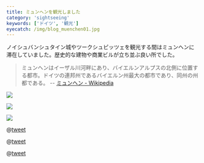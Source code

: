 ```yaml
---
title: ミュンヘンを観光しました
category: 'sightseeing'
keywords: ['ドイツ', '観光']
eyecatch: /img/blog_muenchen01.jpg
---
```


ノイシュバンシュタイン城やツークシュピッツェを観光する間はミュンヘンに滞在していました。歴史的な建物や商業ビルが立ち並ぶ良い所でした。

> ミュンヘンはイーザル川河畔にあり、バイエルンアルプスの北側に位置する都市。ドイツの連邦州であるバイエルン州最大の都市であり、同州の州都である。 -- [ミュンヘン - Wikipedia](https://ja.wikipedia.org/wiki/%E3%83%9F%E3%83%A5%E3%83%B3%E3%83%98%E3%83%B3)

![ ](/img/blog_muenchen01.jpg)

![ ](/img/blog_muenchen02.jpg)

![ ](/img/blog_muenchen03.jpg)

@[tweet](https://twitter.com/shoya140/status/754433150244233217)

@[tweet](https://twitter.com/shoya140/status/754437109969190912)

@[tweet](https://twitter.com/shoya140/status/754442248415215616)
